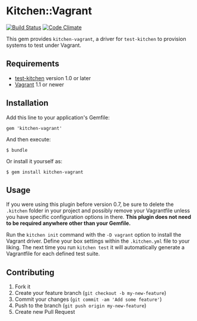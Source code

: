 # Kitchen::Vagrant

[![Build Status](https://travis-ci.org/opscode/kitchen-vagrant.png)](https://travis-ci.org/opscode/kitchen-vagrant)
[![Code Climate](https://codeclimate.com/github/opscode/kitchen-vagrant.png)](https://codeclimate.com/github/opscode/kitchen-vagrant)

This gem provides `kitchen-vagrant`, a driver for `test-kitchen` to provision systems to test under Vagrant.

## Requirements

* [test-kitchen](https://github.com/opscode/test-kitchen) version 1.0 or later
* [Vagrant](http://www.vagrantup.com/) 1.1 or newer

## Installation

Add this line to your application's Gemfile:

    gem 'kitchen-vagrant'

And then execute:

    $ bundle

Or install it yourself as:

    $ gem install kitchen-vagrant

## Usage

If you were using this plugin before version 0.7, be sure to delete the
`.kitchen` folder in your project and possibly remove your Vagrantfile
unless you have specific configuration options in there. **This plugin
does not need to be required anywhere other than your Gemfile.**

Run the `kitchen init` command with the `-D vagrant` option to install
the Vagrant driver. Define your box settings within the `.kitchen.yml`
file to your liking. The next time you run `kitchen test` it will
automatically generate a Vagrantfile for each defined test suite.

## Contributing

1. Fork it
2. Create your feature branch (`git checkout -b my-new-feature`)
3. Commit your changes (`git commit -am 'Add some feature'`)
4. Push to the branch (`git push origin my-new-feature`)
5. Create new Pull Request
